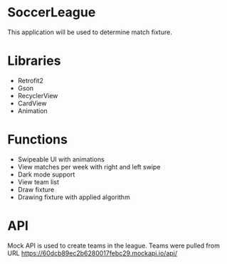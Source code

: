 # SoccerLeague
 This application will be used to determine match fixture.

# Libraries
+ Retrofit2
+ Gson
+ RecyclerView
+ CardView
+ Animation

# Functions
+ Swipeable UI with animations
+ View matches per week with right and left swipe
+ Dark mode support
+ View team list
+ Draw fixture
+ Drawing fixture with applied algorithm

# API
Mock API is used to create teams in the league. Teams were pulled from URL
https://60dcb89ec2b6280017febc29.mockapi.io/api/



